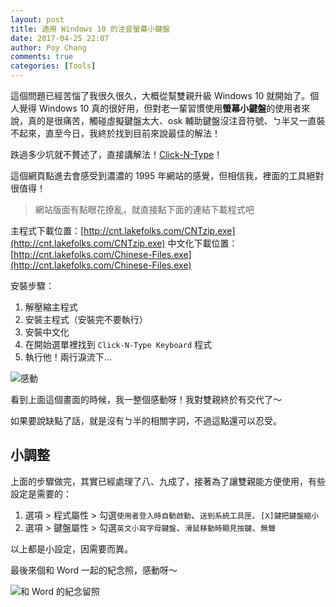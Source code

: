 ```yaml
---
layout: post
title: 適用 Windows 10 的注音螢幕小鍵盤
date: 2017-04-25 22:07
author: Poy Chang
comments: true
categories: [Tools]
---
```

這個問題已經苦惱了我很久很久，大概從幫雙親升級 Windows 10 就開始了。個人覺得 Windows 10 真的很好用，但對老一輩習慣使用**螢幕小鍵盤**的使用者來說，真的是很痛苦，觸碰虛擬鍵盤太大、osk 輔助鍵盤沒注音符號、ㄅ半又一直裝不起來，直至今日，我終於找到目前來說最佳的解法！

跌過多少坑就不贅述了，直接講解法！[Click-N-Type](http://cnt.lakefolks.com/)！

這個網頁點進去會感受到濃濃的 1995 年網站的感覺，但相信我，裡面的工具絕對很值得！

>網站版面有點眼花撩亂，就直接點下面的連結下載程式吧

主程式下載位置：[http://cnt.lakefolks.com/CNTzip.exe](http://cnt.lakefolks.com/CNTzip.exe)
中文化下載位置：[http://cnt.lakefolks.com/Chinese-Files.exe](http://cnt.lakefolks.com/Chinese-Files.exe)

安裝步驟：
1. 解壓縮主程式
2. 安裝主程式（安裝完不要執行）
3. 安裝中文化
4. 在開始選單裡找到 `Click-N-Type Keyboard` 程式
5. 執行他！兩行淚流下...

![感動](http://i.imgur.com/nppMO3Y.png)

看到上面這個畫面的時候，我一整個感動呀！我對雙親終於有交代了～

如果要說缺點了話，就是沒有ㄅ半的相關字詞，不過這點還可以忍受。

## 小調整

上面的步驟做完，其實已經處理了八、九成了，接著為了讓雙親能方便使用，有些設定是需要的：

1. 選項 > 程式屬性 > 勾選`使用者登入時自動啟動`、`送到系統工具匣`、`[X]鍵把鍵盤縮小`
2. 選項 > 鍵盤屬性 > 勾選`英文小寫字母鍵盤`、`滑鼠移動時顯見按鍵`、`無聲`

以上都是小設定，因需要而異。

最後來個和 Word 一起的紀念照，感動呀～

![和 Word 的紀念留照](http://i.imgur.com/dJqnjsB.png)

